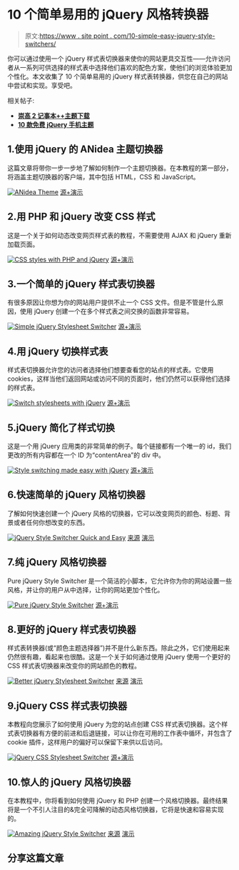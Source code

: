 # 10 个简单易用的 jQuery 风格转换器

> 原文:[https://www . site point . com/10-simple-easy-jquery-style-switchers/](https://www.sitepoint.com/10-simple-easy-jquery-style-switchers/)

你可以通过使用一个 jQuery 样式表切换器来使你的网站更具交互性——允许访问者从一系列可供选择的样式表中选择他们喜欢的配色方案，使他们的浏览体验更加个性化。本文收集了 10 个简单易用的 jQuery 样式表转换器，供您在自己的网站中尝试和实现。享受吧。

相关帖子:

*   [**崇高 2 记事本++主题下载**](http://www.jquery4u.com/editors/sublime-2-notepad-theme-download/)
*   [**10 款免费 jQuery 手机主题**](http://www.jquery4u.com/mobile/10-free-jquery-mobile-themes/)

## 1.使用 jQuery 的 ANidea 主题切换器

这篇文章将带你一步一步地了解如何制作一个主题切换器。在本教程的第一部分，将涵盖主题切换器的客户端，其中包括 HTML，CSS 和 JavaScript。

 [![ANidea Theme](../Images/f75b6bc2e8f5eda91ed48521e1ff9ef1.png)](http://anidea.com/technology/build-the-anidea-theme-switcher-using-jquery/) 
[源+演示](http://anidea.com/technology/build-the-anidea-theme-switcher-using-jquery/)

## 2.用 PHP 和 jQuery 改变 CSS 样式

这是一个关于如何动态改变网页样式表的教程，不需要使用 AJAX 和 jQuery 重新加载页面。

 [![CSS styles with PHP and jQuery](../Images/bfe907163585009cd366247da942eb31.png)](http://www.ribosomatic.com/articulos/cambiar-de-estilos-css-con-php-y-jquery-style-switcher/) 
[源+演示](http://www.ribosomatic.com/articulos/cambiar-de-estilos-css-con-php-y-jquery-style-switcher/)

## 3.一个简单的 jQuery 样式表切换器

有很多原因让你想为你的网站用户提供不止一个 CSS 文件。但是不管是什么原因，使用 jQuery 创建一个在多个样式表之间交换的函数非常容易。

 [![Simple jQuery Stylesheet Switcher](../Images/6f9ad2db572aeb65c32ecbc82ae49c59.png)](http://www.cssnewbie.com/simple-jquery-stylesheet-switcher/) 
[源+演示](http://www.cssnewbie.com/simple-jquery-stylesheet-switcher/)

## 4.用 jQuery 切换样式表

样式表切换器允许您的访问者选择他们想要查看您的站点的样式表。它使用 cookies，这样当他们返回网站或访问不同的页面时，他们仍然可以获得他们选择的样式表。

 [![Switch stylesheets with jQuery](../Images/d5f267a4d14b22ae7ca719b0034dafa5.png)](http://www.kelvinluck.com/assets/jquery/styleswitch/) 
[源+演示](http://www.kelvinluck.com/assets/jquery/styleswitch/)

## 5.jQuery 简化了样式切换

这是一个用 jQuery 应用类的非常简单的例子。每个链接都有一个唯一的 id，我们更改的所有内容都在一个 ID 为“contentArea”的 div 中。

 [![Style switching made easy with jQuery](../Images/8a75f8a0635c21d98fbbd7799f901123.png)](http://www.gowestwebdesign.com/demos/jquery-style-switch/) 
[源+演示](http://www.gowestwebdesign.com/demos/jquery-style-switch/)

## 6.快速简单的 jQuery 风格切换器

了解如何快速创建一个 jQuery 风格的切换器，它可以改变网页的颜色、标题、背景或者任何你想改变的东西。

 [![jQuery Style Switcher Quick and Easy](../Images/928cf4049164d07d191f10948deb18ff.png)](http://new2wp.com/rookie/how-to-create-a-jquery-style-switcher-quick-and-easy/) 
[来源](http://new2wp.com/rookie/how-to-create-a-jquery-style-switcher-quick-and-easy/)
[演示](http://new2wp.com/labs/styleswitcher.html)

## 7.纯 jQuery 风格切换器

Pure jQuery Style Switcher 是一个简洁的小脚本，它允许你为你的网站设置一些风格，并让你的用户从中选择，让你的网站更加个性化。

 [![Pure jQuery Style Switcher](../Images/fcf0fb9831f27e74a42ca321b356650d.png)](http://www.userfirst.com/creations/pure-jquery-style-switcher/) 
[源+演示](http://www.userfirst.com/creations/pure-jquery-style-switcher/)

## 8.更好的 jQuery 样式表切换器

样式表转换器(或“颜色主题选择器”)并不是什么新东西。除此之外，它们使用起来仍然很有趣，看起来也很酷。这是一个关于如何通过使用 jQuery 使用一个更好的 CSS 样式表切换器来改变你的网站颜色的教程。

 [![Better jQuery Stylesheet Switcher](../Images/d8dd474ba9800499e87a1b97f47be721.png)](http://www.marcofolio.net/webdesign/create_a_better_jquery_stylesheet_switcher.html) 
[来源](http://www.marcofolio.net/webdesign/create_a_better_jquery_stylesheet_switcher.html)
[演示](http://demo.marcofolio.net/css_switcher/)

## 9.jQuery CSS 样式表切换器

本教程向您展示了如何使用 jQuery 为您的站点创建 CSS 样式表切换器。这个样式表切换器有方便的前进和后退链接，可以让你在可用的工作表中循环，并包含了 cookie 插件，这样用户的偏好可以保留下来供以后访问。

 [![jQuery CSS Stylesheet Switcher](../Images/3668a13862a6a624cffa73d3fad78ca5.png)](http://www.myphpetc.com/2009/11/jquery-css-stylesheet-switcher.html) 
[源+演示](http://www.myphpetc.com/2009/11/jquery-css-stylesheet-switcher.html)

## 10.惊人的 jQuery 风格切换器

在本教程中，你将看到如何使用 jQuery 和 PHP 创建一个风格切换器。最终结果将是一个不引人注目的&完全可降解的动态风格切换器，它将是快速和容易实现的。

 [![Amazing jQuery Style Switcher](../Images/37387972a3ae38a26c9ad9a4d799e9e1.png)](http://net.tutsplus.com/tutorials/javascript-ajax/jquery-style-switcher/) 
[来源](http://net.tutsplus.com/tutorials/javascript-ajax/jquery-style-switcher/)
[演示](http://demos.net.tutsplus.com/03_jQueryStyleSwitcher/demo/)

## 分享这篇文章